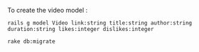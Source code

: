 

To create the video model :

```shell
rails g model Video link:string title:string author:string duration:string likes:integer dislikes:integer

rake db:migrate
```